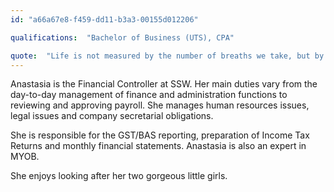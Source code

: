 ```yaml
---
id: "a66a67e8-f459-dd11-b3a3-00155d012206"

qualifications:  "Bachelor of Business (UTS), CPA"

quote:  "Life is not measured by the number of breaths we take, but by the moments that take our breath away."
---
```


Anastasia is the Financial Controller at SSW. Her main duties vary from the day-to-day management of finance and administration functions to reviewing and approving payroll. She manages human resources issues, legal issues and company secretarial obligations.

She is responsible for the GST/BAS reporting, preparation of Income Tax Returns and monthly financial statements. Anastasia is also an expert in MYOB.

She enjoys looking after her two gorgeous little girls. 